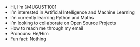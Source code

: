 - Hi, I’m @4UGU5T1001
- I’m interested in Artificial Intelligence and Machine Learning
- I’m currently learning Python and Maths
- I’m looking to collaborate on Open Source Projects
- How to reach me through my email
- Pronouns: He/Him
- Fun fact: Nothing

<!---
4UGU5T1001/4UGU5T1001 is a ✨ special ✨ repository because its `README.md` (this file) appears on your GitHub profile.
You can click the Preview link to take a look at your changes.
--->
